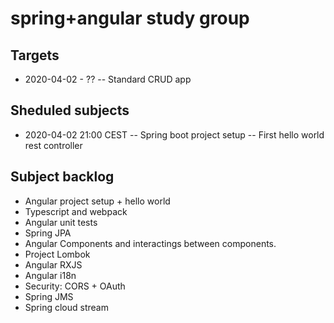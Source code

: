 # spring+angular study group

## Targets
- 2020-04-02 - ??
-- Standard CRUD app

## Sheduled subjects

- 2020-04-02 21:00 CEST
-- Spring boot project setup
-- First hello world rest controller

## Subject backlog
- Angular project setup + hello world
- Typescript and webpack
- Angular unit tests
- Spring JPA
- Angular Components and interactings between components.
- Project Lombok
- Angular RXJS
- Angular i18n
- Security: CORS + OAuth
- Spring JMS
- Spring cloud stream
